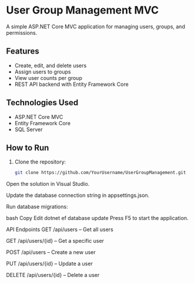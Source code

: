 # User Group Management MVC

A simple ASP.NET Core MVC application for managing users, groups, and permissions.

## Features
- Create, edit, and delete users
- Assign users to groups
- View user counts per group
- REST API backend with Entity Framework Core

## Technologies Used
- ASP.NET Core MVC
- Entity Framework Core
- SQL Server

## How to Run
1. Clone the repository:
   ```bash
   git clone https://github.com/YourUsername/UserGroupManagement.git
Open the solution in Visual Studio.

Update the database connection string in appsettings.json.

Run database migrations:

bash
Copy
Edit
dotnet ef database update
Press F5 to start the application.

API Endpoints
GET /api/users – Get all users

GET /api/users/{id} – Get a specific user

POST /api/users – Create a new user

PUT /api/users/{id} – Update a user

DELETE /api/users/{id} – Delete a user
